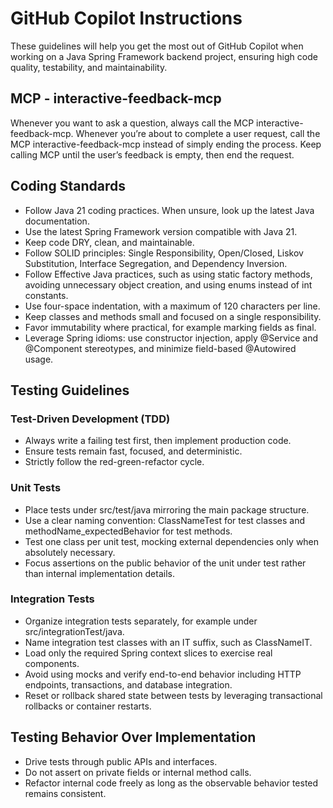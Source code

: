 # GitHub Copilot Instructions
These guidelines will help you get the most out of GitHub Copilot when working on a Java Spring Framework backend project, ensuring high code quality, testability, and maintainability.

## MCP - interactive-feedback-mcp
Whenever you want to ask a question, always call the MCP interactive-feedback-mcp.
Whenever you’re about to complete a user request, call the MCP interactive-feedback-mcp instead of simply ending the process.
Keep calling MCP until the user’s feedback is empty, then end the request.

## Coding Standards
- Follow Java 21 coding practices. When unsure, look up the latest Java documentation.
- Use the latest Spring Framework version compatible with Java 21.
- Keep code DRY, clean, and maintainable.
- Follow SOLID principles: Single Responsibility, Open/Closed, Liskov Substitution, Interface Segregation, and Dependency Inversion.
- Follow Effective Java practices, such as using static factory methods, avoiding unnecessary object creation, and using enums instead of int constants.
- Use four-space indentation, with a maximum of 120 characters per line.
- Keep classes and methods small and focused on a single responsibility.
- Favor immutability where practical, for example marking fields as final.
- Leverage Spring idioms: use constructor injection, apply @Service and @Component stereotypes, and minimize field-based @Autowired usage.

## Testing Guidelines
### Test-Driven Development (TDD)
- Always write a failing test first, then implement production code.
- Ensure tests remain fast, focused, and deterministic.
- Strictly follow the red-green-refactor cycle.

### Unit Tests
- Place tests under src/test/java mirroring the main package structure.
- Use a clear naming convention: ClassNameTest for test classes and methodName_expectedBehavior for test methods.
- Test one class per unit test, mocking external dependencies only when absolutely necessary.
- Focus assertions on the public behavior of the unit under test rather than internal implementation details.

### Integration Tests
- Organize integration tests separately, for example under src/integrationTest/java.
- Name integration test classes with an IT suffix, such as ClassNameIT.
- Load only the required Spring context slices to exercise real components.
- Avoid using mocks and verify end-to-end behavior including HTTP endpoints, transactions, and database integration.
- Reset or rollback shared state between tests by leveraging transactional rollbacks or container restarts.

## Testing Behavior Over Implementation
- Drive tests through public APIs and interfaces.
- Do not assert on private fields or internal method calls.
- Refactor internal code freely as long as the observable behavior tested remains consistent.